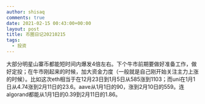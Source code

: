 ```yaml
---
author: shisaq
comments: true
date: 2021-02-15 00:43:00+00:00
layout: post
title: 币圈日记20210215
tags:
  - 投资
---
```


大部分明星山寨币都能短时间内爆发4倍左右。下个牛市前期要做好准备工作，做好定投；在牛市刚起来的时候，加大资金力度（一般就是自己刚开始关注主力上涨的时候）。比如这次eth相当于在12月23日到1月5日从585涨到1103；而uni在1月1日从4.74涨到2月11日的23.6。aave从1月1日的90，涨到2月10日的559。连algorand都能从1月1日的0.39到2月11日的1.86。